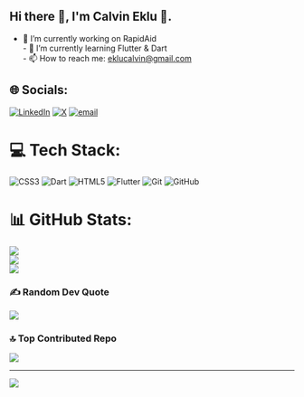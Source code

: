 ## Hi there 👋, I'm Calvin Eklu 💫.
- 🔭 I’m currently working on RapidAid<br>- 🌱 I’m currently learning Flutter & Dart<br>- 📫 How to reach me: eklucalvin@gmail.com

## 🌐 Socials:
[![LinkedIn](https://img.shields.io/badge/LinkedIn-%230077B5.svg?logo=linkedin&logoColor=white)](https://linkedin.com/in/https://www.linkedin.com/in/calvin-eklu-700952369/) [![X](https://img.shields.io/badge/X-black.svg?logo=X&logoColor=white)](https://x.com/https://x.com/ekmisornu) [![email](https://img.shields.io/badge/Email-D14836?logo=gmail&logoColor=white)](mailto:eklucalvin@gmail.com) 

# 💻 Tech Stack:
![CSS3](https://img.shields.io/badge/css3-%231572B6.svg?style=plastic&logo=css3&logoColor=white) ![Dart](https://img.shields.io/badge/dart-%230175C2.svg?style=plastic&logo=dart&logoColor=white) ![HTML5](https://img.shields.io/badge/html5-%23E34F26.svg?style=plastic&logo=html5&logoColor=white) ![Flutter](https://img.shields.io/badge/Flutter-%2302569B.svg?style=plastic&logo=Flutter&logoColor=white) ![Git](https://img.shields.io/badge/git-%23F05033.svg?style=plastic&logo=git&logoColor=white) ![GitHub](https://img.shields.io/badge/github-%23121011.svg?style=plastic&logo=github&logoColor=white)
# 📊 GitHub Stats:
![](https://github-readme-stats.vercel.app/api?username=NotEkluCalvin&theme=dark&hide_border=false&include_all_commits=false&count_private=false)<br/>
![](https://nirzak-streak-stats.vercel.app/?user=NotEkluCalvin&theme=dark&hide_border=false)<br/>
![](https://github-readme-stats.vercel.app/api/top-langs/?username=NotEkluCalvin&theme=dark&hide_border=false&include_all_commits=false&count_private=false&layout=compact)

### ✍️ Random Dev Quote
![](https://quotes-github-readme.vercel.app/api?type=horizontal&theme=tokyonight)

### 🔝 Top Contributed Repo
![](https://github-contributor-stats.vercel.app/api?username=NotEkluCalvin&limit=5&theme=tokyonight&combine_all_yearly_contributions=true)

---
[![](https://visitcount.itsvg.in/api?id=NotEkluCalvin&icon=0&color=0)](https://visitcount.itsvg.in)

<!-- Proudly created with GPRM ( https://gprm.itsvg.in ) -->
